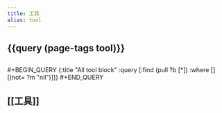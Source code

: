 ```yaml
---
title: 工具
alias: tool
---
```

## {{query (page-tags tool)}}
##
#+BEGIN_QUERY
{:title "All tool block"
 :query [:find (pull ?b [*])
         :where
         []
         [(not= ?m "nil")]]}
#+END_QUERY
## [[工具]]
